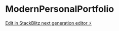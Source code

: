 # ModernPersonalPortfolio

[Edit in StackBlitz next generation editor ⚡️](https://stackblitz.com/~/github.com/JeremyPrimat/ModernPersonalPortfolio)